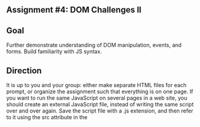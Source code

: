 ## Assignment #4: DOM Challenges II ##

## Goal

Further demonstrate understanding of DOM manipulation, events, and forms. Build familiarity with JS syntax.

## Direction

It is up to you and your group: either make separate HTML files for each prompt, or organize the assignment such that everything is on one page. If you want to run the same JavaScript on several pages in a web site, you should create an external JavaScript file, instead of writing the same script over and over again. Save the script file with a .js extension, and then refer to it using the src attribute in the <script> tag.

## Assignment

Create an HTML page with two buttons that argue with each other. When one button is clicked, the text "I'm right" should be placed next to it. When the other button is clicked, the text is replaced with, "No, I'm right!"

Create an HTML page with a large element on the page that says "Don't hover over me" inside of it. When you hover over the element, send an alert to the user that says, "Hey, I told you not to hover over me!

Create an HTML page with a form. It should include inputs for a username, email, and password. Also a submit button.
In a Javascript file, write a program which checks the following things:

checks that the password is 12345678

if the password is incorrect, send an alert message

Your page should also include an h1 tag. If the information in the form is correct, have Javascript change the text in the h1.HTML page.

Add a CSS stylesheet that styles all of your pages.

BONUS: Create an HTML page with a form that asks the user to input the value of a sphere's radius. Write Javascript that gives them back the volume of the sphere. (There are many different ways to execute this. You can give the user information back in another input box on the page, as an alert, or any other way you can think of. You can look up how to use the Javascript Math object to simplify your calculations.)

## Grading criteria

Code has a comment that notes which problem the code snippet is attempting to solve.

All solutions should explicitly fulfill the requirements noted in each problem.

Complete = Meets all grading criteria above.

Incomplete = Does not meet all grading criteria above. Needs improvement or missing submission.
